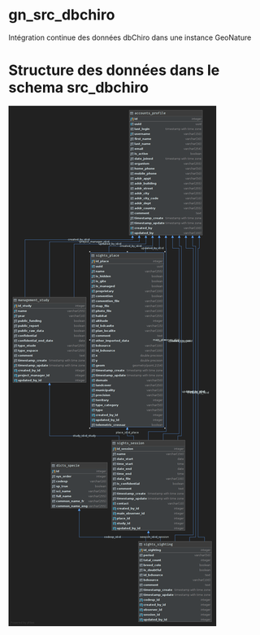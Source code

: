 # gn_src_dbchiro

Intégration continue des données dbChiro dans une instance GeoNature

# Structure des données dans le schema src_dbchiro

![mcd](src_dbchiro.png)

